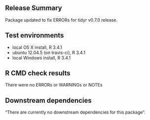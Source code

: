 ## Release Summary
Package updated to fix ERRORs for tidyr v0.7.0 release.

## Test environments
* local OS X install, R 3.4.1
* ubuntu 12.04.5 (on travis-ci), R 3.4.1
* local Windows install, R 3.4.1

## R CMD check results
There were no ERRORs or WARNINGs or NOTEs

## Downstream dependencies
“There are currently no downstream dependencies for this package”.
